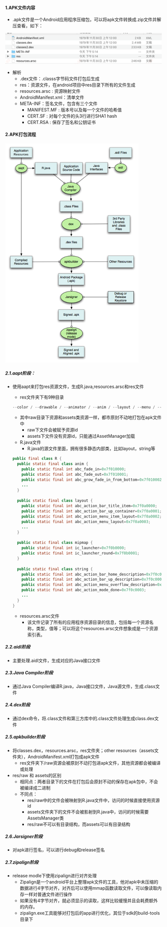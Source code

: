 #### 1.APK文件内容

- .apk文件是一个Android应用程序压缩包，可以将apk文件转换成.zip文件并解压查看，如下：

<img src="./res2.1/1.apk文件解压后内容.png" alt="1.apk文件解压后内容" style="zoom:60%;" />

- 解析
  - .dex文件：.classs字节码文件打包后生成
  - res：资源文件，在android项目中res目录下所有的文件生成
  - resources.arsc : 资源映射文件
  - AndroidManifest.xml：清单文件
  - META-INF：签名文件，包含有三个文件
    - MANIFEST.MF : 版本号以及每一个文件的哈希值
    - CERT.SF : 对每个文件的头3行进行SHA1 hash
    - CERT.RSA : 保存了签名和公钥证书

#### 2.APK打包流程

<img src="./res2.1/2.apk打包流程.png" alt="2.apk打包流程" style="zoom:80%;" />

##### 2.1.aapt阶段：

- 使用aapt来打包res资源文件，生成R.java,resources.arsc和res文件

  - res文件夹下有9种目录

  ~~~java
  --color / --drawable / --animator / --anim / --layout / --menu / --raw / --xml / --values
  ~~~

  - 其中raw目录下资源和assets类资源一样，都市原封不动地打包在apk文件中
    - raw下文件会被赋予资源id
    - assets下文件没有资源id，只能通过AssetManager加载
  - R.java文件
    - R.java的源文件里面，拥有很多静态内部类，比如layout，string等

  ~~~java
  public final class R {
    public static final class anim {
      public static final int abc_fade_in=0x7f010000;
      public static final int abc_fade_out=0x7f010001;
      public static final int abc_grow_fade_in_from_bottom=0x7f010002;
      ...
    }
    
    public static final class layout {
      public static final int abc_action_bar_title_item=0x7f0a0000;
      public static final int abc_action_bar_up_container=0x7f0a0001;
      public static final int abc_action_menu_item_layout=0x7f0a0002;
      public static final int abc_action_menu_layout=0x7f0a0003;
      ...
    }
  
    public static final class mipmap {
      public static final int ic_launcher=0x7f0b0000;
      public static final int ic_launcher_round=0x7f0b0001;
    }
    
    public static final class string {
      public static final int abc_action_bar_home_description=0x7f0c0000;
      public static final int abc_action_bar_up_description=0x7f0c0001;
      public static final int abc_action_menu_overflow_description=0x7f0c0002;
      public static final int abc_action_mode_done=0x7f0c0003;
      ...
    }
  }
  ~~~

  - resources.arsc文件
    - 该文件记录了所有的应用程序资源目录的信息，包括每一个资源名称，类型，值等；可以将这个resources.arsc文件想象成是一个资源索引表。

##### 2.2.aidl阶段

- 主要处理.aidl文件，生成对应的Java接口文件

##### 2.3.Java Compiler阶段

- 通过Java Compiler编译R.java，Java接口文件，Java源文件，生成.class文件

##### 2.4.dex阶段

- 通过dex命令，将.class文件和第三方库中的.class文件处理生成class.dex文件

##### 2.5.apkbuilder阶段

- 将classes.dex，resources.arsc，res文件夹；other resources（assets文件夹），AndroidManifest.xml打包成apk文件
  - res文件夹下/raw资源会被原封不动打包进apk文件，其他资源都会被编译或处理
- res/raw 和 assets的区别
  - 相同点：两者目录下的文件在打包后会原封不动的保存在apk包中，不会被编译成二进制
  - 不同点：
    - res/raw中的文件会被映射到R.java文件中，访问的时候直接使用资源id
    - assets文件夹下的文件不会被影射到R.java中，访问的时候需要AssetsManager类
    - res/raw不可以有目录结构，而assets可以有目录结构

##### 2.6.Jarsigner阶段

- 对apk进行签名，可以进行debug和release签名

##### 2.7.zipalign阶段

- release modle下使用zipalign进行对齐处理
  - Zipalign是一个android平台上整理apk文件的工具，他对apk中未压缩的数据进行4字节对齐，对齐后可以使用mmap函数读取文件，可以像读取内存一样对普通文件进行操作
  - 如果没有4字节对齐，就必须显示的读取，这样比较缓慢并且会耗费额外的内存。
  - zipalign.exe工具能够对打包后的app进行优化，其位于sdk的build-tools目录下










